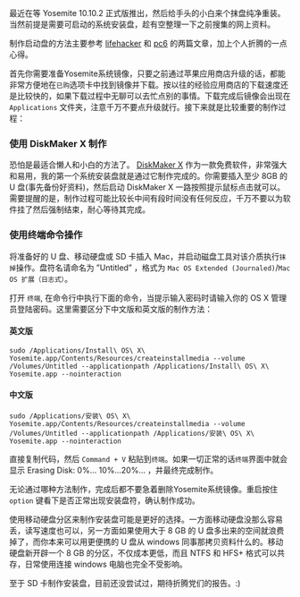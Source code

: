 <!--
.. title: 如何制作 OS X Yosemite 系统安装盘
.. slug: ru-he-zhi-zuo-os-x-yosemite-xi-tong-an-zhuang-pan
.. date: 2015-12-28 15:03:41 UTC+08:00
.. updated: 2017-10-26 11:03:41 UTC+08:00
.. tags: terminal, macos
.. category:
.. link:
.. description:
.. type: text
.. nocomments:
.. previewimage:
-->

最近在等 Yosemite 10.10.2 正式版推出，然后给手头的小白来个抹盘纯净重装。当然前提是需要可启动的系统安装盘，趁有空整理一下之前搜集的网上资料。

制作启动盘的方法主要参考 [lifehacker](http://lifehacker.com/how-to-burn-os-x-yosemite-to-a-usb-flash-drive-1647137212 "http://lifehacker.com/how-to-burn-os-x-yosemite-to-a-usb-flash-drive-1647137212") 和 [pc6](http://www.pc6.com/edu/69791.html "http://www.pc6.com/edu/69791.html") 的两篇文章，加上个人折腾的一点心得。

首先你需要准备Yosemite系统镜像，只要之前通过苹果应用商店升级的话，都能非常方便地在`已购`选项卡中找到镜像并下载。按以往的经验应用商店的下载速度还是比较快的，如果下载过程中无聊可以去忙点别的事情。下载完成后镜像会出现在 `Applications` 文件夹，注意千万不要点升级就行。接下来就是比较重要的制作过程：

<!-- TEASER_END -->

### 使用 DiskMaker X 制作

恐怕是最适合懒人和小白的方法了。 [DiskMaker X](http://liondiskmaker.com/ "http://liondiskmaker.com/") 作为一款免费软件，非常强大和易用，我的第一个系统安装盘就是通过它制作完成的。你需要插入至少 8GB 的 U 盘(事先备份好资料)，然后启动 DiskMaker X 一路按照提示鼠标点击就可以。需要提醒的是，制作过程可能比较长中间有段时间没有任何反应，千万不要以为软件挂了然后强制结束，耐心等待其完成。

### 使用终端命令操作

将准备好的 U 盘、移动硬盘或 SD 卡插入 Mac，并启动磁盘工具对该介质执行`抹掉`操作。盘符名请命名为 ”Untitled” ，格式为 `Mac OS Extended (Journaled)`/`Mac OS 扩展（日志式）`。

打开 `终端`, 在命令行中执行下面的命令，当提示输入密码时请输入你的 OS X 管理员登陆密码。这里需要区分下中文版和英文版的制作方法：

#### 英文版

	sudo /Applications/Install\ OS\ X\ Yosemite.app/Contents/Resources/createinstallmedia --volume /Volumes/Untitled --applicationpath /Applications/Install\ OS\ X\ Yosemite.app --nointeraction

#### 中文版

	sudo /Applications/安装\ OS\ X\ Yosemite.app/Contents/Resources/createinstallmedia --volume /Volumes/Untitled --applicationpath /Applications/安装\ OS\ X\ Yosemite.app --nointeraction

直接复制代码，然后 `Command + V` 粘贴到`终端`。如果一切正常的话`终端`界面中就会显示 Erasing Disk: 0%… 10%…20%… ，并最终完成制作。

无论通过哪种方法制作，完成后都不要急着删除Yosemite系统镜像。重启按住 `option` 键看下是否正常出现安装盘符，确认制作成功。

使用移动硬盘分区来制作安装盘可能是更好的选择。一方面移动硬盘没那么容易丢，读写速度也可以，另一方面如果使用大于 8 GB 的 U 盘多出来的空间就浪费掉了，而你本来可以用更便携的 U 盘从 windows 同事那拷贝资料什么的。移动硬盘新开辟一个 8 GB 的分区，不仅成本更低，而且 NTFS 和 HFS+ 格式可以共存，日常使用连接 windows 电脑也完全不受影响。

至于 SD 卡制作安装盘，目前还没尝试过，期待折腾党们的报告。:)
